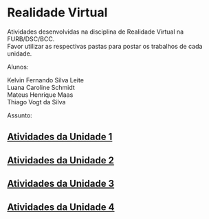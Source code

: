 # Realidade Virtual

Atividades desenvolvidas na disciplina de Realidade Virtual na FURB/DSC/BCC.  
Favor utilizar as respectivas pastas para postar os trabalhos de cada unidade.  

Alunos:  

Kelvin Fernando Silva Leite  
Luana Caroline Schmidt  
Mateus Henrique Maas  
Thiago Vogt da Silva  

Assunto:  

## [Atividades da Unidade 1](unidade_1 "Atividades da Unidade 1")  

## [Atividades da Unidade 2](unidade_2 "Atividades da Unidade 2")  

## [Atividades da Unidade 3](unidade_3 "Atividades da Unidade 3")  

## [Atividades da Unidade 4](unidade_4 "Atividades da Unidade 4")  

